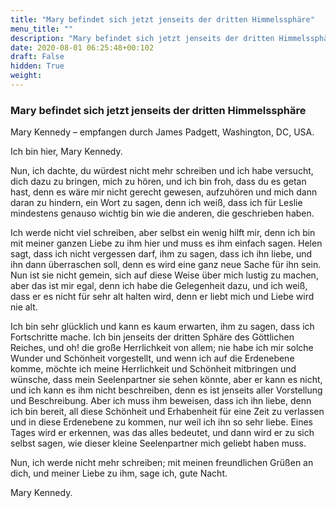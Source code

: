 ```yaml
---
title: "Mary befindet sich jetzt jenseits der dritten Himmelssphäre"
menu_title: ""
description: "Mary befindet sich jetzt jenseits der dritten Himmelssphäre"
date: 2020-08-01 06:25:48+00:102
draft: False
hidden: True
weight:
---
```

### Mary befindet sich jetzt jenseits der dritten Himmelssphäre

Mary Kennedy – empfangen durch James Padgett, Washington, DC, USA.

Ich bin hier, Mary Kennedy.

Nun, ich dachte, du würdest nicht mehr schreiben und ich habe versucht, dich dazu zu bringen, mich zu hören, und ich bin froh, dass du es getan hast, denn es wäre mir nicht gerecht gewesen, aufzuhören und mich dann daran zu hindern, ein Wort zu sagen, denn ich weiß, dass ich für Leslie mindestens genauso wichtig bin wie die anderen, die geschrieben haben.

Ich werde nicht viel schreiben, aber selbst ein wenig hilft mir, denn ich bin mit meiner ganzen Liebe zu ihm hier und muss es ihm einfach sagen. Helen sagt, dass ich nicht vergessen darf, ihm zu sagen, dass ich ihn liebe, und ihn dann überraschen soll, denn es wird eine ganz neue Sache für ihn sein. Nun ist sie nicht gemein, sich auf diese Weise über mich lustig zu machen, aber das ist mir egal, denn ich habe die Gelegenheit dazu, und ich weiß, dass er es nicht für sehr alt halten wird, denn er liebt mich und Liebe wird nie alt.

Ich bin sehr glücklich und kann es kaum erwarten, ihm zu sagen, dass ich Fortschritte mache. Ich bin jenseits der dritten Sphäre des Göttlichen Reiches, und oh! die große Herrlichkeit von allem; nie habe ich mir solche Wunder und Schönheit vorgestellt, und wenn ich auf die Erdenebene komme, möchte ich meine Herrlichkeit und Schönheit mitbringen und wünsche, dass mein Seelenpartner sie sehen könnte, aber er kann es nicht, und ich kann es ihm nicht beschreiben, denn es ist jenseits aller Vorstellung und Beschreibung. Aber ich muss ihm beweisen, dass ich ihn liebe, denn ich bin bereit, all diese Schönheit und Erhabenheit für eine Zeit zu verlassen und in diese Erdenebene zu kommen, nur weil ich ihn so sehr liebe. Eines Tages wird er erkennen, was das alles bedeutet, und dann wird er zu sich selbst sagen, wie dieser kleine Seelenpartner mich geliebt haben muss.

Nun, ich werde nicht mehr schreiben; mit meinen freundlichen Grüßen an dich, und meiner Liebe zu ihm, sage ich, gute Nacht.

Mary Kennedy.
